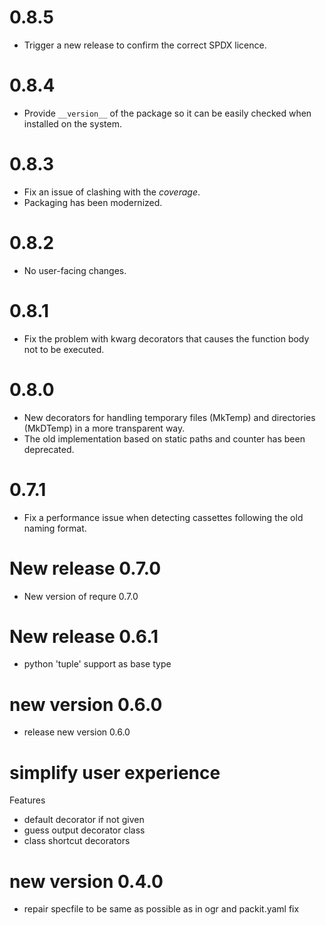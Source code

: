 # 0.8.5

- Trigger a new release to confirm the correct SPDX licence.

# 0.8.4

- Provide `__version__` of the package so it can be easily checked when installed on the system.

# 0.8.3

- Fix an issue of clashing with the _coverage_.
- Packaging has been modernized.

# 0.8.2

- No user-facing changes.

# 0.8.1

- Fix the problem with kwarg decorators that causes the function body not to be executed.

# 0.8.0

- New decorators for handling temporary files (MkTemp) and directories (MkDTemp) in a more transparent way.
- The old implementation based on static paths and counter has been deprecated.

# 0.7.1

- Fix a performance issue when detecting cassettes following the old naming format.

# New release 0.7.0

- New version of requre 0.7.0

# New release 0.6.1

- python 'tuple' support as base type

# new version 0.6.0

- release new version 0.6.0

# simplify user experience

Features

- default decorator if not given
- guess output decorator class
- class shortcut decorators

# new version 0.4.0

- repair specfile to be same as possible as in ogr and packit.yaml fix
